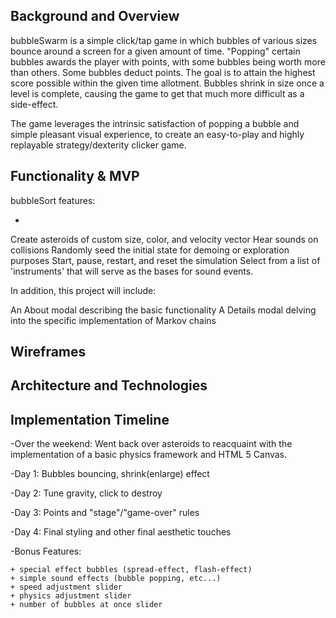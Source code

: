 ## Background and Overview

bubbleSwarm is a simple click/tap game in which bubbles of various sizes bounce around a screen for a given amount of time. "Popping" certain bubbles awards the player with points, with some bubbles being worth more than others. Some bubbles deduct points. The goal is to attain the highest score possible within the given time allotment. Bubbles shrink in size once a level is complete, causing the game to get that much more difficult as a side-effect.

The game leverages the intrinsic satisfaction of popping a bubble and simple pleasant visual experience, to create an easy-to-play and highly replayable strategy/dexterity clicker game. 

## Functionality & MVP

bubbleSort features:

  - 

 Create asteroids of custom size, color, and velocity vector
 Hear sounds on collisions
 Randomly seed the initial state for demoing or exploration purposes
 Start, pause, restart, and reset the simulation
 Select from a list of 'instruments' that will serve as the bases for sound events.
 
 In addition, this project will include:

 An About modal describing the basic functionality
 A Details modal delving into the specific implementation of Markov chains



## Wireframes



## Architecture and Technologies



## Implementation Timeline

  -Over the weekend: Went back over asteroids to reacquaint with the implementation of a basic physics framework and HTML 5 Canvas.

  -Day 1: Bubbles bouncing, shrink(enlarge) effect

  -Day 2: Tune gravity, click to destroy

  -Day 3: Points and "stage"/"game-over" rules

  -Day 4: Final styling and other final aesthetic touches

  -Bonus Features:

    + special effect bubbles (spread-effect, flash-effect)
    + simple sound effects (bubble popping, etc...)
    + speed adjustment slider
    + physics adjustment slider
    + number of bubbles at once slider



